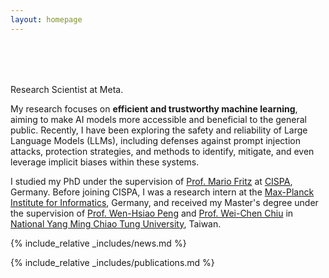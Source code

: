 ```yaml
---
layout: homepage
---
```


<h1 id="about-me"></h1>

<h2 style="margin: 80px 0px 10px;"></h2>

Research Scientist at Meta. 

My research focuses on **efficient and trustworthy machine learning**, aiming to make AI models more accessible and beneficial to the general public. Recently, I have been exploring the safety and reliability of Large Language Models (LLMs), including defenses against prompt injection attacks, protection strategies, and methods to identify, mitigate, and even leverage implicit biases within these systems.

I studied my PhD under the supervision of [Prof. Mario Fritz](https://cispa.saarland/group/fritz/) at [CISPA](https://cispa.de/en), Germany. Before joining CISPA, I was a research intern at the [Max-Planck Institute for Informatics](https://www.mpi-inf.mpg.de/home), Germany, and received my Master's degree under the supervision of [Prof. Wen-Hsiao Peng](https://sites.google.com/g2.nctu.edu.tw/wpeng) and [Prof. Wei-Chen Chiu](https://walonchiu.github.io/) in [National Yang Ming Chiao Tung University](https://www.nycu.edu.tw/nycu/en/index), Taiwan.

<!-- <strong style="color:#e74d3c; font-weight:600"><strong style="color:#e74d3c; font-weight:600">I am actively seeking research scientist or engineer positions for 2025. If you find a potential good fit for me, please feel free to contact me.</strong> -->

{% include_relative _includes/news.md %}

{% include_relative _includes/publications.md %}
